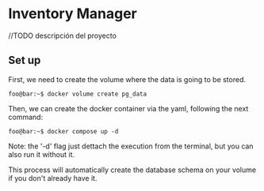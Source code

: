 # Inventory Manager

//TODO descripción del proyecto

## Set up

First, we need to create the volume where the data is going to be stored.

```console
foo@bar:~$ docker volume create pg_data
```

Then, we can create the docker container via the yaml, following the next command:

```console
foo@bar:~$ docker compose up -d
```

Note: the '-d' flag just dettach the execution from the terminal, but you can also run it without it.

This process will automatically create the database schema on your volume if you don't already have it.